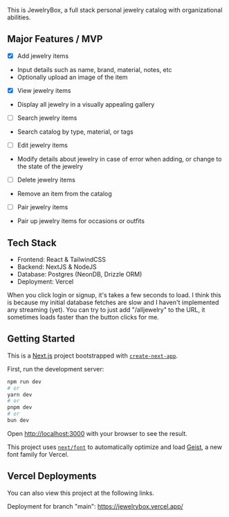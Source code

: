 This is JewelryBox, a full stack personal jewelry catalog with organizational abilities.

## Major Features / MVP

- [x] Add jewelry items
- Input details such as name, brand, material, notes, etc
- Optionally upload an image of the item
- [x] View jewelry items
- Display all jewelry in a visually appealing gallery
- [ ] Search jewelry items
- Search catalog by type, material, or tags
- [ ] Edit jewelry items
- Modify details about jewelry in case of error when adding, or change to the state of the jewelry
- [ ] Delete jewelry items
- Remove an item from the catalog
- [ ] Pair jewelry items
- Pair up jewelry items for occasions or outfits

## Tech Stack
- Frontend: React & TailwindCSS
- Backend: NextJS & NodeJS
- Database: Postgres (NeonDB, Drizzle ORM)
- Deployment: Vercel

When you click login or signup, it's takes a few seconds to load.
I think this is because my initial database fetches are slow and I haven't implemented any streaming (yet).
You can try to just add "/alljewelry" to the URL, it sometimes loads faster than the button clicks for me.

## Getting Started

This is a [Next.js](https://nextjs.org) project bootstrapped with [`create-next-app`](https://nextjs.org/docs/app/api-reference/cli/create-next-app).

First, run the development server:

```bash
npm run dev
# or
yarn dev
# or
pnpm dev
# or
bun dev
```

Open [http://localhost:3000](http://localhost:3000) with your browser to see the result.

This project uses [`next/font`](https://nextjs.org/docs/app/building-your-application/optimizing/fonts) to automatically optimize and load [Geist](https://vercel.com/font), a new font family for Vercel.

## Vercel Deployments

You can also view this project at the following links.

Deployment for branch "main":
https://jewelrybox.vercel.app/
